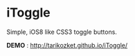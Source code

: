 iToggle
=======

Simple, iOS8 like CSS3 toggle buttons.


<b>DEMO</b> : http://tarikozket.github.io/iToggle/
